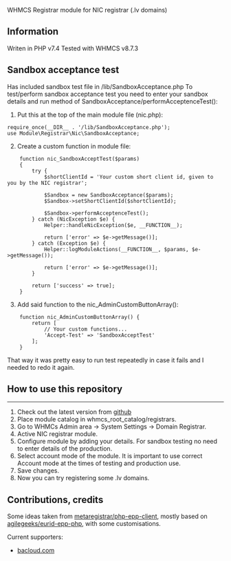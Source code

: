 WHMCS Registrar module for NIC registrar (.lv domains)

## Information

Writen in PHP v7.4
Tested with WHMCS v8.7.3


## Sandbox acceptance test

Has included sandbox test file in /lib/SandboxAcceptance.php
To test/perform sandbox acceptance test you need to enter your sandbox details and run method of SandboxAcceptance/performAcceptenceTest():

1. Put this at the top of the main module file (nic.php):
```
require_once(__DIR__ . '/lib/SandboxAcceptance.php');
use Module\Registrar\Nic\SandboxAcceptance;
```

2. Create a custom function in module file:
```
    function nic_SandboxAcceptTest($params)
    {
        try {
            $shortClientId = 'Your custom short client id, given to you by the NIC registrar';

            $Sandbox = new SandboxAcceptance($params);
            $Sandbox->setShortClientId($shortClientId);

            $Sandbox->performAcceptenceTest();
        } catch (NicException $e) {
            Helper::handleNicException($e, __FUNCTION__);

            return ['error' => $e->getMessage()];
        } catch (Exception $e) {
            Helper::logModuleActions(__FUNCTION__, $params, $e->getMessage());

            return ['error' => $e->getMessage()];
        }

        return ['success' => true];
    }
```

3. Add said function to the nic_AdminCustomButtonArray():

```
    function nic_AdminCustomButtonArray() {
        return [
            // Your custom functions...
            'Accept-Test' => 'SandboxAcceptTest'
        ];
    }
```

That way it was pretty easy to run test repeatedly in case it fails and I needed to redo it again.


## How to use this repository
--------------------------

1. Check out the latest version from [github](https://github.com/almanskis/whmcs-registrar-nic)
2. Place module catalog in whmcs_root_catalog/registrars.
3. Go to WHMCs Admin area -> System Settings -> Domain Registrar.
4. Active NIC registrar module.
5. Configure module by adding your details. For sandbox testing no need to enter details of the production.
6. Select account mode of the module. It is important to use correct Account mode at the times of testing and production use.
7. Save changes.
8. Now you can try registering some .lv domains.


## Contributions, credits

Some ideas taken from [metaregistrar/php-epp-client](https://github.com/metaregistrar/php-epp-client), mostly based on [agilegeeks/eurid-epp-php](https://github.com/agilegeeks/eurid-epp-php), with some customisations.

Current supporters:
- [bacloud.com](https://www.bacloud.com/en)
